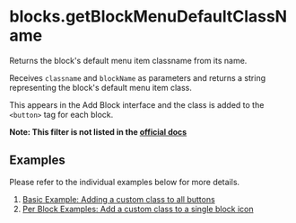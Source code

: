 # blocks.getBlockMenuDefaultClassName

Returns the block's default menu item classname from its name.

Receives `classname` and `blockName` as parameters and returns a string representing the block's default menu item class.

This appears in the Add Block interface and the class is added to the `<button>` tag for each block.

**Note: This filter is not listed in the [official docs](https://wordpress.org/gutenberg/handbook/designers-developers/developers/filters/block-filters/)**
## Examples

Please refer to the individual examples below for more details.

1. [Basic Example: Adding a custom class to all buttons ](./examples/basic)
2. [Per Block Examples: Add a custom class to a single block icon](./examples/per-block)

